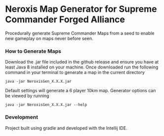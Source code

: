# Neroxis Map Generator for Supreme Commander Forged Alliance

Procedurally generate Supreme Commander Maps from a seed to enable new gameplay on maps never before seen.

### How to Generate Maps

Download the .jar file included in the github release and ensure you have at least Java 8 installed on your machine.
Once downloaded run the following command in your terminal to generate a map in the current directory

`java -jar NeroxisGen_X.X.X.jar`

Default settings will generate a 6 player 10km map. Generator options can be viewed by running

`java -jar NeroxisGen_X.X.X.jar --help`

### Development

Project built using gradle and developed with the Intellij IDE.